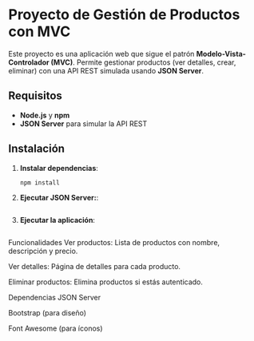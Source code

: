 # Proyecto de Gestión de Productos con MVC

Este proyecto es una aplicación web que sigue el patrón **Modelo-Vista-Controlador (MVC)**. Permite gestionar productos (ver detalles, crear, eliminar) con una API REST simulada usando **JSON Server**.

## Requisitos

- **Node.js** y **npm**
- **JSON Server** para simular la API REST

## Instalación

1. **Instalar dependencias**:
   ```bash
   npm install
2. **Ejecutar JSON Server:**:
    ```json-server --watch db.json --port 8000

3. **Ejecutar la aplicación**:
    ```Abre index.html en tu navegador o usa un servidor local.

Funcionalidades
Ver productos: Lista de productos con nombre, descripción y precio.

Ver detalles: Página de detalles para cada producto.

Eliminar productos: Elimina productos si estás autenticado.

Dependencias
JSON Server

Bootstrap (para diseño)

Font Awesome (para íconos)
    
